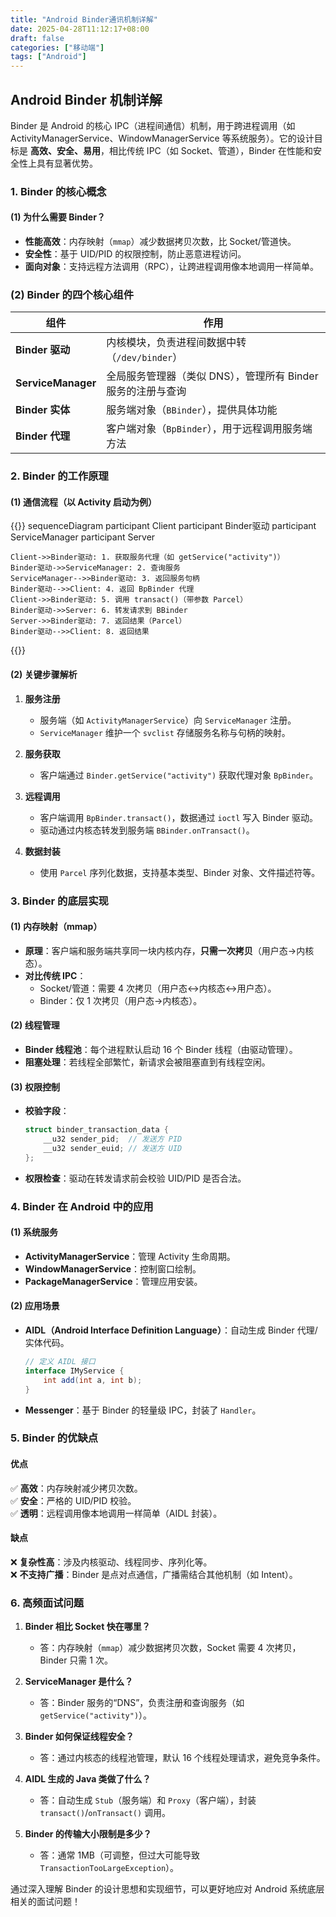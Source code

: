 ```yaml
---
title: "Android Binder通讯机制详解"
date: 2025-04-28T11:12:17+08:00
draft: false
categories: ["移动端"]
tags: ["Android"]
---
```


## **Android Binder 机制详解**

Binder 是 Android 的核心 IPC（进程间通信）机制，用于跨进程调用（如 ActivityManagerService、WindowManagerService 等系统服务）。它的设计目标是 **高效、安全、易用**，相比传统 IPC（如 Socket、管道），Binder 在性能和安全性上具有显著优势。

### **1. Binder 的核心概念**
#### **(1) 为什么需要 Binder？**
- **性能高效**：内存映射（`mmap`）减少数据拷贝次数，比 Socket/管道快。
- **安全性**：基于 UID/PID 的权限控制，防止恶意进程访问。
- **面向对象**：支持远程方法调用（RPC），让跨进程调用像本地调用一样简单。

### **(2) Binder 的四个核心组件**
| 组件                | 作用                                                                 |
|---------------------|----------------------------------------------------------------------|
| **Binder 驱动**     | 内核模块，负责进程间数据中转（`/dev/binder`）                        |
| **ServiceManager**  | 全局服务管理器（类似 DNS），管理所有 Binder 服务的注册与查询          |
| **Binder 实体**     | 服务端对象（`BBinder`），提供具体功能                                |
| **Binder 代理**     | 客户端对象（`BpBinder`），用于远程调用服务端方法                     |

### **2. Binder 的工作原理**
#### **(1) 通信流程（以 Activity 启动为例）**

{{<mermaid>}}
sequenceDiagram
    participant Client
    participant Binder驱动
    participant ServiceManager
    participant Server

    Client->>Binder驱动: 1. 获取服务代理（如 getService("activity")）
    Binder驱动->>ServiceManager: 2. 查询服务
    ServiceManager-->>Binder驱动: 3. 返回服务句柄
    Binder驱动-->>Client: 4. 返回 BpBinder 代理
    Client->>Binder驱动: 5. 调用 transact()（带参数 Parcel）
    Binder驱动->>Server: 6. 转发请求到 BBinder
    Server->>Binder驱动: 7. 返回结果（Parcel）
    Binder驱动-->>Client: 8. 返回结果
{{</mermaid>}}

#### **(2) 关键步骤解析**
1. **服务注册**
    - 服务端（如 `ActivityManagerService`）向 `ServiceManager` 注册。
    - `ServiceManager` 维护一个 `svclist` 存储服务名称与句柄的映射。

2. **服务获取**
    - 客户端通过 `Binder.getService("activity")` 获取代理对象 `BpBinder`。

3. **远程调用**
    - 客户端调用 `BpBinder.transact()`，数据通过 `ioctl` 写入 Binder 驱动。
    - 驱动通过内核态转发到服务端 `BBinder.onTransact()`。

4. **数据封装**
    - 使用 `Parcel` 序列化数据，支持基本类型、Binder 对象、文件描述符等。

### **3. Binder 的底层实现**
#### **(1) 内存映射（mmap）**
- **原理**：客户端和服务端共享同一块内核内存，**只需一次拷贝**（用户态→内核态）。
- **对比传统 IPC**：
    - Socket/管道：需要 4 次拷贝（用户态↔内核态↔用户态）。
    - Binder：仅 1 次拷贝（用户态→内核态）。

#### **(2) 线程管理**
- **Binder 线程池**：每个进程默认启动 16 个 Binder 线程（由驱动管理）。
- **阻塞处理**：若线程全部繁忙，新请求会被阻塞直到有线程空闲。

#### **(3) 权限控制**
- **校验字段**：
  ```c
  struct binder_transaction_data {
      __u32 sender_pid;  // 发送方 PID
      __u32 sender_euid; // 发送方 UID
  };
  ```
- **权限检查**：驱动在转发请求前会校验 UID/PID 是否合法。

### **4. Binder 在 Android 中的应用**
#### **(1) 系统服务**
- **ActivityManagerService**：管理 Activity 生命周期。
- **WindowManagerService**：控制窗口绘制。
- **PackageManagerService**：管理应用安装。

#### **(2) 应用场景**
- **AIDL（Android Interface Definition Language）**：自动生成 Binder 代理/实体代码。
  ```java
  // 定义 AIDL 接口
  interface IMyService {
      int add(int a, int b);
  }
  ```
- **Messenger**：基于 Binder 的轻量级 IPC，封装了 `Handler`。

### **5. Binder 的优缺点**
#### **优点**
✅ **高效**：内存映射减少拷贝次数。  
✅ **安全**：严格的 UID/PID 校验。  
✅ **透明**：远程调用像本地调用一样简单（AIDL 封装）。

#### **缺点**
❌ **复杂性高**：涉及内核驱动、线程同步、序列化等。  
❌ **不支持广播**：Binder 是点对点通信，广播需结合其他机制（如 Intent）。

### **6. 高频面试问题**
1. **Binder 相比 Socket 快在哪里？**
    - 答：内存映射（`mmap`）减少数据拷贝次数，Socket 需要 4 次拷贝，Binder 只需 1 次。

2. **ServiceManager 是什么？**
    - 答：Binder 服务的“DNS”，负责注册和查询服务（如 `getService("activity")`）。

3. **Binder 如何保证线程安全？**
    - 答：通过内核态的线程池管理，默认 16 个线程处理请求，避免竞争条件。

4. **AIDL 生成的 Java 类做了什么？**
    - 答：自动生成 `Stub`（服务端）和 `Proxy`（客户端），封装 `transact()`/`onTransact()` 调用。

5. **Binder 的传输大小限制是多少？**
    - 答：通常 1MB（可调整，但过大可能导致 `TransactionTooLargeException`）。

通过深入理解 Binder 的设计思想和实现细节，可以更好地应对 Android 系统底层相关的面试问题！
